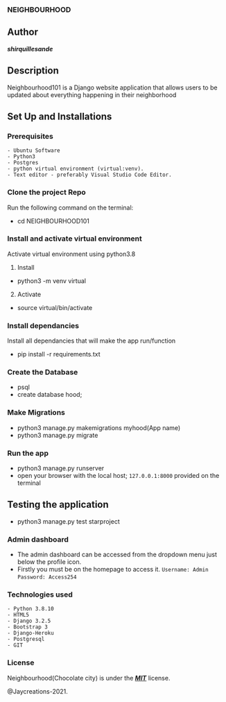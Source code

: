 ### NEIGHBOURHOOD

## Author
***shirquillesande***

## Description

Neighbourhood101 is a Django website application that allows users to be updated about everything happening in their neighborhood

## Set Up and Installations

### Prerequisites
    - Ubuntu Software
    - Python3
    - Postgres
    - python virtual environment (virtual:venv).
    - Text editor - preferably Visual Studio Code Editor.

### Clone the  project Repo
Run the following command on the terminal:
* cd NEIGHBOURHOOD101

###  Install and activate virtual environment
Activate virtual environment using python3.8 
1. Install
* python3 -m venv virtual
2. Activate
* source virtual/bin/activate

### Install dependancies
Install  all dependancies that will make the app run/function
* pip install -r requirements.txt

### Create the Database
* psql
* create database hood;

### Make Migrations
* python3 manage.py makemigrations myhood(App name)
* python3 manage.py migrate

### Run the app
* python3 manage.py runserver
* open your browser with the local host; `127.0.0.1:8000` provided on the terminal

## Testing the application
* python3 manage.py test starproject

### Admin dashboard
* The admin dashboard can be accessed from the dropdown menu just below the profile icon.
* Firstly you must be on the homepage to access it.
`Username: Admin`
`Password: Access254`


### Technologies used
    - Python 3.8.10
    - HTML5
    - Django 3.2.5
    - Bootstrap 3
    - Django-Heroku
    - Postgresql
    - GIT


### License

Neighbourhood(Chocolate city) is under the ***[MIT](LICENSE)*** license.

@Jaycreations-2021.